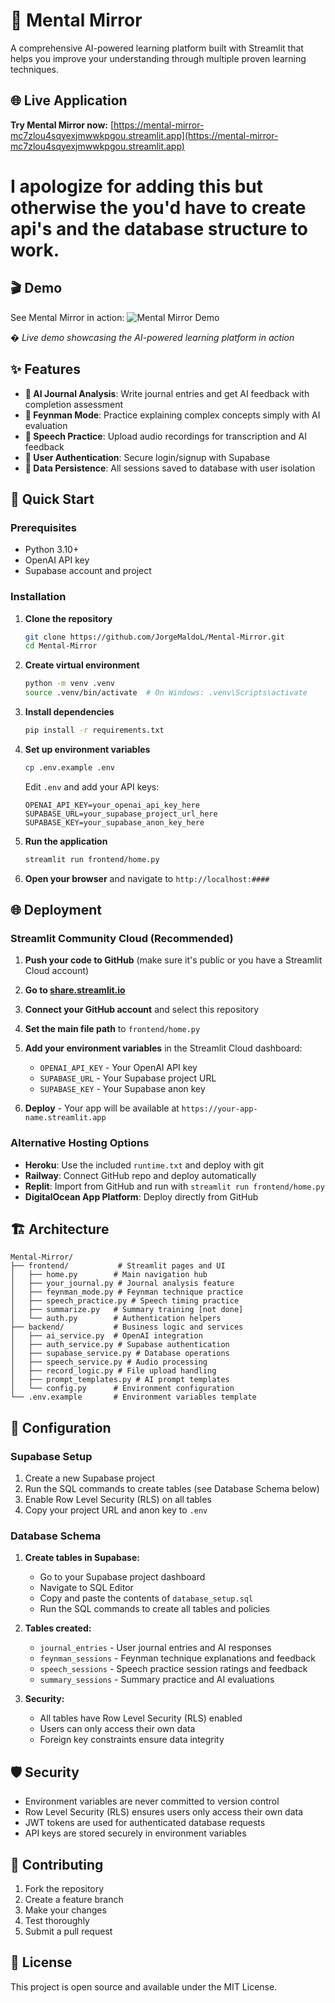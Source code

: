 # 🧠 Mental Mirror

A comprehensive AI-powered learning platform built with Streamlit that helps you improve your understanding through multiple proven learning techniques.

## 🌐 Live Application
**Try Mental Mirror now:** [https://mental-mirror-mc7zlou4sqyexjmwwkpgou.streamlit.app](https://mental-mirror-mc7zlou4sqyexjmwwkpgou.streamlit.app)

# I apologize for adding this but otherwise the you'd have to create api's and the database structure to work.  

## 🎬 Demo
See Mental Mirror in action:
![Mental Mirror Demo](assets/Mental%20Mirror.gif)

*� Live demo showcasing the AI-powered learning platform in action*


## ✨ Features

- **📝 AI Journal Analysis**: Write journal entries and get AI feedback with completion assessment
- **🏫 Feynman Mode**: Practice explaining complex concepts simply with AI evaluation
- **🎤 Speech Practice**: Upload audio recordings for transcription and AI feedback
- **🔐 User Authentication**: Secure login/signup with Supabase
- **💾 Data Persistence**: All sessions saved to database with user isolation

## 🚀 Quick Start

### Prerequisites

- Python 3.10+
- OpenAI API key
- Supabase account and project

### Installation

1. **Clone the repository**
   ```bash
   git clone https://github.com/JorgeMaldoL/Mental-Mirror.git
   cd Mental-Mirror
   ```

2. **Create virtual environment**
   ```bash
   python -m venv .venv
   source .venv/bin/activate  # On Windows: .venv\Scripts\activate
   ```

3. **Install dependencies**
   ```bash
   pip install -r requirements.txt
   ```

4. **Set up environment variables**
   ```bash
   cp .env.example .env
   ```
   
   Edit `.env` and add your API keys:
   ```
   OPENAI_API_KEY=your_openai_api_key_here
   SUPABASE_URL=your_supabase_project_url_here
   SUPABASE_KEY=your_supabase_anon_key_here
   ```

5. **Run the application**
   ```bash
   streamlit run frontend/home.py
   ```

6. **Open your browser** and navigate to `http://localhost:####`

## 🌐 Deployment

### Streamlit Community Cloud (Recommended)

1. **Push your code to GitHub** (make sure it's public or you have a Streamlit Cloud account)

2. **Go to [share.streamlit.io](https://share.streamlit.io)**

3. **Connect your GitHub account** and select this repository

4. **Set the main file path** to `frontend/home.py`

5. **Add your environment variables** in the Streamlit Cloud dashboard:
   - `OPENAI_API_KEY` - Your OpenAI API key
   - `SUPABASE_URL` - Your Supabase project URL
   - `SUPABASE_KEY` - Your Supabase anon key

6. **Deploy** - Your app will be available at `https://your-app-name.streamlit.app`

### Alternative Hosting Options

- **Heroku**: Use the included `runtime.txt` and deploy with git
- **Railway**: Connect GitHub repo and deploy automatically
- **Replit**: Import from GitHub and run with `streamlit run frontend/home.py`
- **DigitalOcean App Platform**: Deploy directly from GitHub

## 🏗️ Architecture

```
Mental-Mirror/
├── frontend/           # Streamlit pages and UI
│   ├── home.py        # Main navigation hub
│   ├── your_journal.py # Journal analysis feature
│   ├── feynman_mode.py # Feynman technique practice
│   ├── speech_practice.py # Speech timing practice
│   ├── summarize.py   # Summary training [not done]
│   └── auth.py        # Authentication helpers
├── backend/           # Business logic and services
│   ├── ai_service.py  # OpenAI integration
│   ├── auth_service.py # Supabase authentication
│   ├── supabase_service.py # Database operations
│   ├── speech_service.py # Audio processing
│   ├── record_logic.py # File upload handling
│   ├── prompt_templates.py # AI prompt templates
│   └── config.py      # Environment configuration
└── .env.example       # Environment variables template
```

## 🔧 Configuration

### Supabase Setup

1. Create a new Supabase project
2. Run the SQL commands to create tables (see Database Schema below)
3. Enable Row Level Security (RLS) on all tables
4. Copy your project URL and anon key to `.env`

### Database Schema

1. **Create tables in Supabase:**
   - Go to your Supabase project dashboard
   - Navigate to SQL Editor
   - Copy and paste the contents of `database_setup.sql`
   - Run the SQL commands to create all tables and policies

2. **Tables created:**
   - `journal_entries` - User journal entries and AI responses
   - `feynman_sessions` - Feynman technique explanations and feedback
   - `speech_sessions` - Speech practice session ratings and feedback
   - `summary_sessions` - Summary practice and AI evaluations

3. **Security:**
   - All tables have Row Level Security (RLS) enabled
   - Users can only access their own data
   - Foreign key constraints ensure data integrity

## 🛡️ Security

- Environment variables are never committed to version control
- Row Level Security (RLS) ensures users only access their own data
- JWT tokens are used for authenticated database requests
- API keys are stored securely in environment variables

## 🤝 Contributing

1. Fork the repository
2. Create a feature branch
3. Make your changes
4. Test thoroughly
5. Submit a pull request

## 📄 License

This project is open source and available under the MIT License.
